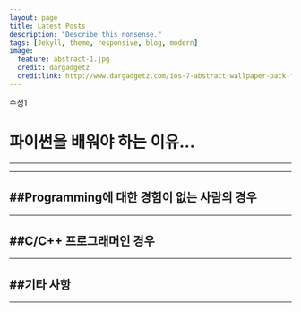 ```yaml
---
layout: page
title: Latest Posts
description: "Describe this nonsense."
tags: [Jekyll, theme, responsive, blog, modern]
image:
  feature: abstract-1.jpg
  credit: dargadgetz
  creditlink: http://www.dargadgetz.com/ios-7-abstract-wallpaper-pack-for-iphone-5-and-ipod-touch-retina/
---
```


수정1

# 파이썬을 배워야 하는 이유...
---
---

##Programming에 대한 경험이 없는 사람의 경우
---

 [^1]: 복잡한 문법(어느 정도 주관적인 기준으로 바라본 것이긴 하지만)을 필요로 하는 Perl이나 C, C++에 비해 문법이 간단하다. 따라서 배우기 쉽다는 장점이 있다.
 
 [^2]: C와 비교했을 때, 포인터와 같은 배우기 힘든 개념이 없기 때문에, 상대적으로 많은 시간을 프로그램 구조와 디자인 등에 투자할 수 있다.
 
 [^3]: C++과 비교했을때, OOP의 기본적인 사항들은 더욱 빠르게 배울 수 있다.
기본적으로 인터프리터 방식이기 때문에, 코드의 결과를 바로바로 확인해 볼 수 있고, 다양한 운영체제를 지원한다. 또한 원할 경우, 바로 실행 파일(.exe)을 만들어 낼 수도 있다.

 [^4]: 다양한 라이브러리를 지원하기 때문에, 상대적으로 적은 양의 코드만으로도 GUI 프로그램, game, CGI 프로그램등을 빠르게 만들 수 있다.

---

##C/C++ 프로그래머인 경우
---

[^1]: C/C++ 그리고 Bourne shell과 유사한 문법을 가지고 있기 때문에, 기타 다른 스크립트 언어에 비해 익히는 속도가 매우 빠르다.
OS에 관련된 기능들은 (예: POSIX interface) 대부분 C/C++에서 제공되는 함수와 같은 이름을 쓰고, 심지어 인자 타입이나 의미까지 비슷한 경우가 많기 때문에, 익혀야하는 함수들이 타 스크립트 언어와 비교할 때 많지 않다.
[^2]: class, virtual function, 제한적인 operator overloading을 지원하기 때문에 C++에서 썼던 디자인 방식 그대로 적용할 수 있다.
[^3]: Mixed language programming -- Python은 기타 다른 스크립트 언어에 비해 C/C++로 python module을 작성하기가 매우 쉽다. (어느 정도 주관적인 견해 포함)
[^4]: 제한적이나마 lambda expression을 제공하기 때문에, LISP/Scheme 등에 익숙한 사람들도 비슷한 코드를 쉽게 만들 수 있다. map(), apply() 함수 제공, closure 제공
[^5]: 다른 스크립트 언어에 비해 문서화가 잘 되어 있으며 (Tutorial, Library Reference, Language Reference 제공), 문법 자체에 LISP/Scheme과 마찬가지로 documentation string을 집어 넣을 수 있고, built-in 함수인 dir()을 쓰면, 함수, 모듈, 오브젝트가 제공하는 심볼 테이블을 바로 볼 수 있기 때문에 다른 스크립트 언어를 쓸 때에 비해, 따로 문서를 찾아보는 빈도가 낮아진다.
함수, 클래스 또는 변수에 Decorator를 직접 제작할 수 있다. Decorator란 C/C++ 문법상 qualifier에 해당하는 것으로 다양한 wrapper를 만들거나 class인 경우 static, class method를 지정할 수 있다. Python 2.4 Decorators 참고

---

##기타 사항
---

[^1]: Dictionary (Postscript의 dictionary나 다른 언어의 associative array에 해당) 타입이 제공된다. 또한 immutable list에 가까운 tuple 타입이 제공되며, 서로 대입이 가능하기 때문에, 한 줄의 코드로 변수 값을 치환할 수도 있다.
[^2]: 모든 타입은 repr() 연산을 써서 문자열로 변경할 수 있다. 또한 eval() 연산을 써서 문자열을 평가한 후 python type으로 불러 올 수 있다. 따라서 이 기능과 여러 DB 모듈을 잘 활용하면, 모든 Python type을 DB에 저장/로드하는 것이 가능해진다.
[^3]: GTK+ binding이 제공되며, GTK+ C API 또는 C++ API(gtkmm)에 비해 훨씬 간단하게 GUI application을 작성할 수 있다. 또한 이미 GTK binary가 MS Windows 용으로 제공되기 때문에, 간단하게 Windows application도 만들 수 있다. (Pygtk 참고)
[^4]: Python은 SDL binding을 제공하기 때문에, 게임을 만들어 보고 싶은 개발자에게도 최적의 언어라고 할 수 있다. (PyGame 참고)
[^5]: Python 자체적으로 cgi, urllib, httplib 등의 모듈을 제공하며, 다양한 XML parsing module도 제공하며, Berkeley DB, GDBM, sqlite, oracle, ODBC등의 DB 모듈도 제공하기 때문에, Web application을 쉽게 만들 수 있다.
[^6]: zlib, bz2, gzip, zipfie, tarfile등의 모듈을 자체적으로 제공하기 때문에 압축 파일 관련 처리가 매우 쉽다.
[^7]: 다양한 os 기능과 함께 curses 모듈도 제공, terminal에서 실행되는 installer나 administrative tool을 만들기가 편리하다.
[^8]: Built-in source debugger인 pdb를 제공한다.
[^9]: 실제 개발할 때 Emacs(Pymacs, python-mode package 활용)에서 완벽하게 interpreter를 지원하며, 다양한 형태의 (buffer, region)등을 python 실행 결과를 확인할 수도 있다. 또한 Emacs 내부에서 디버거를 실행할 수 있으며(M-x pdb), Web browser w3m package를 쓰면 따로 도움말을 보기 위해 browser를 띄울 필요도 없기 때문에 매우 편리하다! (python-mode, w3m, emacs-w3m 참고)

---
